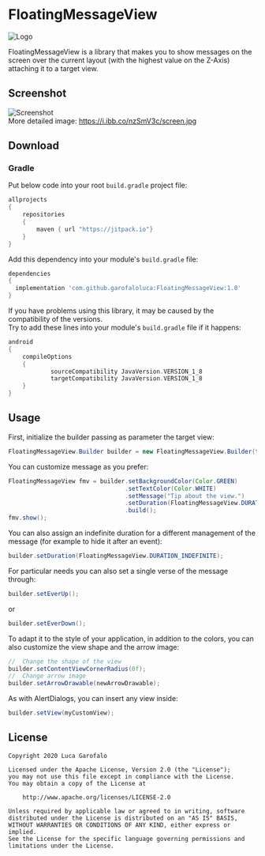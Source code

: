 # FloatingMessageView
![Logo](https://i.ibb.co/kHvjjmM/Floating-Message-View-banner.png)

FloatingMessageView is a library that makes you to show messages on the screen over the current layout (with the highest value on the Z-Axis) attaching it to a target view. 

## Screenshot
![Screenshot](https://i.ibb.co/0MjQQ4h/screen.jpg)<br>
More detailed image: https://i.ibb.co/nzSmV3c/screen.jpg

## Download

### Gradle

Put below code into your root ```build.gradle``` project file:
```gradle
allprojects 
{
    repositories 
    {
        maven { url "https://jitpack.io"}
    }
}
```

Add this dependency into your module's ```build.gradle``` file:
```gradle
dependencies 
{
  implementation 'com.github.garofaloluca:FloatingMessageView:1.0'
}
```
If you have problems using this library, it may be caused by the compatibility of the versions.<br>
Try to add these lines into your module's ```build.gradle``` file if it happens:
```gradle
android 
{
    compileOptions 
    {
            sourceCompatibility JavaVersion.VERSION_1_8
            targetCompatibility JavaVersion.VERSION_1_8
    }
}
```

## Usage

First, initialize the builder passing as parameter the target view:
```Java
FloatingMessageView.Builder builder = new FloatingMessageView.Builder(targetView);
```

You can customize message as you prefer:
```Java
FloatingMessageView fmv = builder.setBackgroundColor(Color.GREEN)
                                 .setTextColor(Color.WHITE)
                                 .setMessage("Tip about the view.")
                                 .setDuration(FloatingMessageView.DURATION_LONG)
                                 .build();
fmv.show();
```
You can also assign an indefinite duration for a different management of the message (for example to hide it after an event):
```Java
builder.setDuration(FloatingMessageView.DURATION_INDEFINITE);
```
For particular needs you can also set a single verse of the message through:
```Java
builder.setEverUp();
```
or
```Java
builder.setEverDown();
```
To adapt it to the style of your application, in addition to the colors, you can also customize the view shape and the arrow image:
```Java
//  Change the shape of the view
builder.setContentViewCornerRadius(0f);
//  Change arrow image
builder.setArrowDrawable(newArrowDrawable);
```
As with AlertDialogs, you can insert any view inside:
```Java
builder.setView(myCustomView);
```

## License
```
Copyright 2020 Luca Garofalo

Licensed under the Apache License, Version 2.0 (the "License");
you may not use this file except in compliance with the License.
You may obtain a copy of the License at

    http://www.apache.org/licenses/LICENSE-2.0

Unless required by applicable law or agreed to in writing, software
distributed under the License is distributed on an "AS IS" BASIS,
WITHOUT WARRANTIES OR CONDITIONS OF ANY KIND, either express or implied.
See the License for the specific language governing permissions and
limitations under the License.
```
